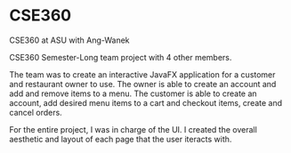 # CSE360
CSE360 at ASU with Ang-Wanek

CSE360 Semester-Long team project with 4 other members.

The team was to create an interactive JavaFX application for a customer and restaurant owner to use. The owner is able to create an account and add and remove items to a menu. The customer is able to create an account, add desired menu items to a cart and checkout items, create and cancel orders.

For the entire project, I was in charge of the UI. I created the overall aesthetic and layout of each page that the user iteracts with.
